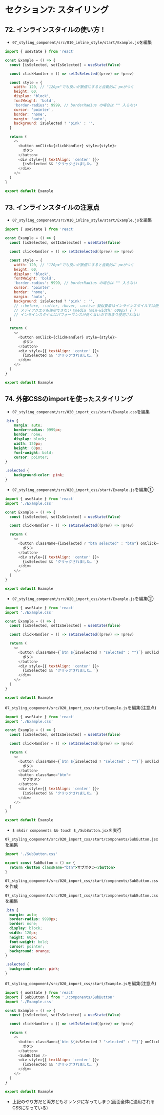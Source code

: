 # セクション7: スタイリング

## 72. インラインスタイルの使い方！

+ `07_styling_component/src/010_inline_style/start/Example.js`を編集<br>

```js:Example.js
import { useState } from 'react'

const Example = () => {
  const [isSelected, setIsSelected] = useState(false)

  const clickHandler = () => setIsSelected((prev) => !prev)

  const style = {
    width: 120, // "120px"でも良いが数値にすると自動的に pxがつく
    height: 60,
    display: 'block',
    fontWeight: 'bold',
    'border-radius': 9999, // borderRadius の場合は "" 入らない
    cursor: 'pointer',
    border: 'none',
    margin: 'auto',
    background: isSelected ? 'pink' : '',
  }

  return (
    <>
      <button onClick={clickHandler} style={style}>
        ボタン
      </button>
      <div style={{ textAlign: 'center' }}>
        {isSelected && 'クリックされました。'}
      </div>
    </>
  )
}

export default Example
```

## 73. インラインスタイルの注意点

+ `07_styling_component/src/010_inline_style/start/Example.js`を編集<br>

```js:Example.js
import { useState } from 'react'

const Example = () => {
  const [isSelected, setIsSelected] = useState(false)

  const clickHandler = () => setIsSelected((prev) => !prev)

  const style = {
    width: 120, // "120px"でも良いが数値にすると自動的に pxがつく
    height: 60,
    display: 'block',
    fontWeight: 'bold',
    'border-radius': 9999, // borderRadius の場合は "" 入らない
    cursor: 'pointer',
    border: 'none',
    margin: 'auto',
    background: isSelected ? 'pink' : '',
    // ::before, ::after, :hover, :active 擬似要素はインラインスタイルでは使用できない
    // メディアクエリも使用できない @media (min-width: 600px) { }
    // インラインスタイルはパフォーマンスが良くないのであまり使用されない
  }

  return (
    <>
      <button onClick={clickHandler} style={style}>
        ボタン
      </button>
      <div style={{ textAlign: 'center' }}>
        {isSelected && 'クリックされました。'}
      </div>
    </>
  )
}

export default Example
```

## 74. 外部CSSのimportを使ったスタイリング

+ `07_styling_component/src/020_import_css/start/Example.css`を編集<br>

```css:Example.css
.btn {
    margin: auto;
    border-radius: 9999px;
    border: none;
    display: block;
    width: 120px;
    height: 60px;
    font-weight: bold;
    cursor: pointer;
}

.selected {
    background-color: pink;
}
```

+ `07_styling_component/src/020_import_css/start/Example.js`を編集①<br>

```js:Example.js
import { useState } from 'react'
import './Example.css'

const Example = () => {
  const [isSelected, setIsSelected] = useState(false)

  const clickHandler = () => setIsSelected((prev) => !prev)

  return (
    <>
      <button className={isSelected ? "btn selected" : "btn"} onClick={clickHandler}>
        ボタン
      </button>
      <div style={{ textAlign: 'center' }}>
        {isSelected && 'クリックされました。'}
      </div>
    </>
  )
}

export default Example
```

+ `07_styling_component/src/020_import_css/start/Example.js`を編集②<br>

```js:Example.js
import { useState } from 'react'
import './Example.css'

const Example = () => {
  const [isSelected, setIsSelected] = useState(false)

  const clickHandler = () => setIsSelected((prev) => !prev)

  return (
    <>
      <button className={`btn ${isSelected ? "selected" : ""}`} onClick={clickHandler}>
        ボタン
      </button>
      <div style={{ textAlign: 'center' }}>
        {isSelected && 'クリックされました。'}
      </div>
    </>
  )
}

export default Example
```

`07_styling_component/src/020_import_css/start/Example.js`を編集(注意点)<br>

```js:Example.js
import { useState } from 'react'
import './Example.css'

const Example = () => {
  const [isSelected, setIsSelected] = useState(false)

  const clickHandler = () => setIsSelected((prev) => !prev)

  return (
    <>
      <button className={`btn ${isSelected ? "selected" : ""}`} onClick={clickHandler}>
        ボタン
      </button>
      <button className="btn">
        サブボタン
      </button>
      <div style={{ textAlign: 'center' }}>
        {isSelected && 'クリックされました。'}
      </div>
    </>
  )
}

export default Example
```

+ `$ mkdir components && touch $_/SubButton.jsx`を実行<br>

`07_styling_component/src/020_import_css/start/components/SubButton.jsx`を編集<br>

```jsx:SubButton.jsx
import './SubButton.css'

export const SubButton = () => {
  return <button className="btn">サブボタン</button>
}
```

`07_styling_component/src/020_import_css/start/components/SubButton.css`を作成<br>

`07_styling_component/src/020_import_css/start/components/SubButton.css`を編集<br>

```css:SubButton.css
.btn {
  margin: auto;
  border-radius: 9999px;
  border: none;
  display: block;
  width: 120px;
  height: 60px;
  font-weight: bold;
  cursor: pointer;
  background: orange;
}

.selected {
  background-color: pink;
}
```

 `07_styling_component/src/020_import_css/start/Example.js`を編集(注意点)<br>

```js:Example.js
import { useState } from 'react'
import { SubButton } from './components/SubButton'
import './Example.css'

const Example = () => {
  const [isSelected, setIsSelected] = useState(false)

  const clickHandler = () => setIsSelected((prev) => !prev)

  return (
    <>
      <button className={`btn ${isSelected ? "selected" : ""}`} onClick={clickHandler}>
        ボタン
      </button>
      <SubButton />
      <div style={{ textAlign: 'center' }}>
        {isSelected && 'クリックされました。'}
      </div>
    </>
  )
}

export default Example
```

+ 上記のやり方だと両方ともオレンジになってしまう(画面全体に適用されるCSSになっている)<br>
